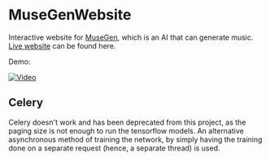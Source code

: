# MuseGenWebsite

Interactive website for [MuseGen](https://github.com/thebowenfeng/MuseGen), which is an AI that can generate music. [Live website](http://3.138.86.8:8080/) can be found here.

Demo: 

[![Video](http://img.youtube.com/vi/-TX8kUK7zos/0.jpg)](http://www.youtube.com/watch?v=-TX8kUK7zos)

## Celery

Celery doesn't work and has been deprecated from this project, as the paging size is not enough to run the tensorflow models. An alternative asynchronous method of training the network, by simply having the training done on a separate request (hence, a separate thread) is used.
